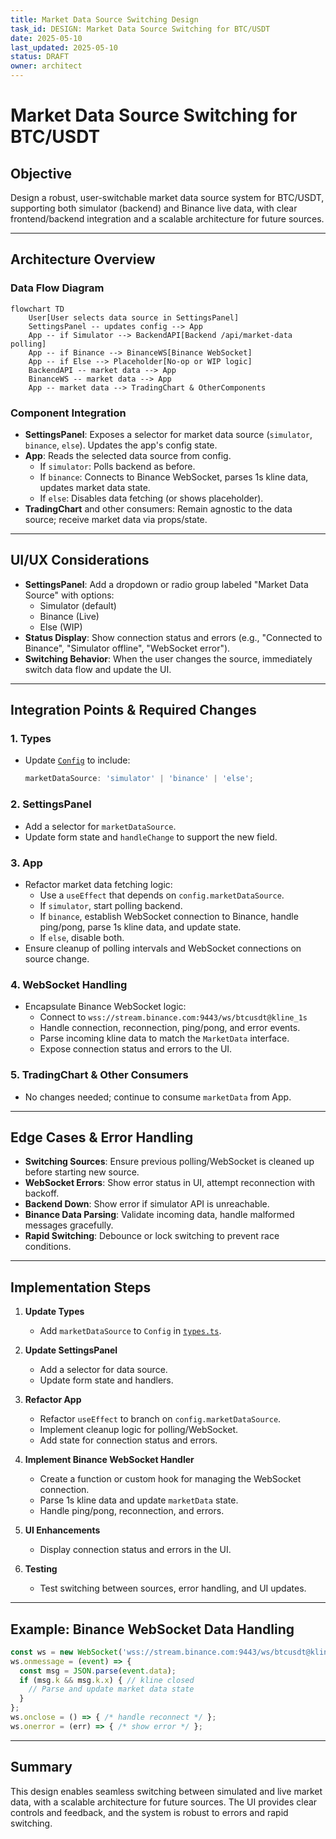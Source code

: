 ```yaml
---
title: Market Data Source Switching Design
task_id: DESIGN: Market Data Source Switching for BTC/USDT
date: 2025-05-10
last_updated: 2025-05-10
status: DRAFT
owner: architect
---
```


# Market Data Source Switching for BTC/USDT

## Objective

Design a robust, user-switchable market data source system for BTC/USDT, supporting both simulator (backend) and Binance live data, with clear frontend/backend integration and a scalable architecture for future sources.

---

## Architecture Overview

### Data Flow Diagram

```mermaid
flowchart TD
    User[User selects data source in SettingsPanel]
    SettingsPanel -- updates config --> App
    App -- if Simulator --> BackendAPI[Backend /api/market-data polling]
    App -- if Binance --> BinanceWS[Binance WebSocket]
    App -- if Else --> Placeholder[No-op or WIP logic]
    BackendAPI -- market data --> App
    BinanceWS -- market data --> App
    App -- market data --> TradingChart & OtherComponents
```

### Component Integration

- **SettingsPanel**: Exposes a selector for market data source (`simulator`, `binance`, `else`). Updates the app's config state.
- **App**: Reads the selected data source from config. 
  - If `simulator`: Polls backend as before.
  - If `binance`: Connects to Binance WebSocket, parses 1s kline data, updates market data state.
  - If `else`: Disables data fetching (or shows placeholder).
- **TradingChart** and other consumers: Remain agnostic to the data source; receive market data via props/state.

---

## UI/UX Considerations

- **SettingsPanel**: Add a dropdown or radio group labeled "Market Data Source" with options:
  - Simulator (default)
  - Binance (Live)
  - Else (WIP)
- **Status Display**: Show connection status and errors (e.g., "Connected to Binance", "Simulator offline", "WebSocket error").
- **Switching Behavior**: When the user changes the source, immediately switch data flow and update the UI.

---

## Integration Points & Required Changes

### 1. Types

- Update [`Config`](../frontend/src/types.ts) to include:
  ```ts
  marketDataSource: 'simulator' | 'binance' | 'else';
  ```

### 2. SettingsPanel

- Add a selector for `marketDataSource`.
- Update form state and `handleChange` to support the new field.

### 3. App

- Refactor market data fetching logic:
  - Use a `useEffect` that depends on `config.marketDataSource`.
  - If `simulator`, start polling backend.
  - If `binance`, establish WebSocket connection to Binance, handle ping/pong, parse 1s kline data, and update state.
  - If `else`, disable both.
- Ensure cleanup of polling intervals and WebSocket connections on source change.

### 4. WebSocket Handling

- Encapsulate Binance WebSocket logic:
  - Connect to `wss://stream.binance.com:9443/ws/btcusdt@kline_1s`
  - Handle connection, reconnection, ping/pong, and error events.
  - Parse incoming kline data to match the `MarketData` interface.
  - Expose connection status and errors to the UI.

### 5. TradingChart & Other Consumers

- No changes needed; continue to consume `marketData` from App.

---

## Edge Cases & Error Handling

- **Switching Sources**: Ensure previous polling/WebSocket is cleaned up before starting new source.
- **WebSocket Errors**: Show error status in UI, attempt reconnection with backoff.
- **Backend Down**: Show error if simulator API is unreachable.
- **Binance Data Parsing**: Validate incoming data, handle malformed messages gracefully.
- **Rapid Switching**: Debounce or lock switching to prevent race conditions.

---

## Implementation Steps

1. **Update Types**
   - Add `marketDataSource` to `Config` in [`types.ts`](../frontend/src/types.ts).

2. **Update SettingsPanel**
   - Add a selector for data source.
   - Update form state and handlers.

3. **Refactor App**
   - Refactor `useEffect` to branch on `config.marketDataSource`.
   - Implement cleanup logic for polling/WebSocket.
   - Add state for connection status and errors.

4. **Implement Binance WebSocket Handler**
   - Create a function or custom hook for managing the WebSocket connection.
   - Parse 1s kline data and update `marketData` state.
   - Handle ping/pong, reconnection, and errors.

5. **UI Enhancements**
   - Display connection status and errors in the UI.

6. **Testing**
   - Test switching between sources, error handling, and UI updates.

---

## Example: Binance WebSocket Data Handling

```ts
const ws = new WebSocket('wss://stream.binance.com:9443/ws/btcusdt@kline_1s');
ws.onmessage = (event) => {
  const msg = JSON.parse(event.data);
  if (msg.k && msg.k.x) { // kline closed
    // Parse and update market data state
  }
};
ws.onclose = () => { /* handle reconnect */ };
ws.onerror = (err) => { /* show error */ };
```

---

## Summary

This design enables seamless switching between simulated and live market data, with a scalable architecture for future sources. The UI provides clear controls and feedback, and the system is robust to errors and rapid switching.